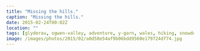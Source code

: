 ```yaml
---
title: "Missing the hills."
caption: "Missing the hills."
date: 2015-02-24T00:02Z
location: ""
tags: [glyderau, ogwen-valley, adventure, y-garn, wales, hiking, snowdonia]
image: /images/photos/2015/02/a0d58e54af9b06bdd9560e179724df74.jpg
---
```

